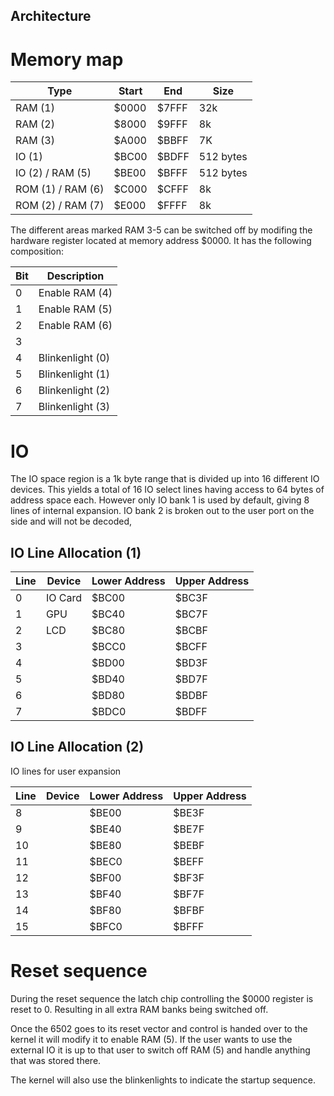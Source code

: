 Architecture
-------------

# Memory map

| Type              | Start | End   | Size      |
| ----------------- | ----- | ----- | --------- |
| RAM (1)           | $0000 | $7FFF | 32k       |
| RAM (2)           | $8000 | $9FFF | 8k        |
| RAM (3)           | $A000 | $BBFF | 7K        |
| IO (1)            | $BC00 | $BDFF | 512 bytes |
| IO (2) / RAM (5)  | $BE00 | $BFFF | 512 bytes |
| ROM (1) / RAM (6) | $C000 | $CFFF | 8k        |
| ROM (2) / RAM (7) | $E000 | $FFFF | 8k        |

The different areas marked RAM 3-5 can be switched off by modifing the hardware register located at memory address $0000. It has the following composition:

| Bit | Description      |
| --- | ---------------- |
| 0   | Enable RAM (4)   |
| 1   | Enable RAM (5)   |
| 2   | Enable RAM (6)   |
| 3   |                  |
| 4   | Blinkenlight (0) |
| 5   | Blinkenlight (1) |
| 6   | Blinkenlight (2) |
| 7   | Blinkenlight (3) |

# IO

The IO space region is a 1k byte range that is divided up into 16 different IO devices. This yields a total of 16 IO select lines having access to 64 bytes of address space each. However only IO bank 1 is used by default, giving 8 lines of internal expansion. IO bank 2 is broken out to the user port on the side and will not be decoded,

## IO Line Allocation (1)


| Line | Device  | Lower Address | Upper Address |
| ---- | ------- | ------------- | ------------- |
| 0    | IO Card | $BC00         | $BC3F         |
| 1    | GPU     | $BC40         | $BC7F         |
| 2    | LCD     | $BC80         | $BCBF         |
| 3    |         | $BCC0         | $BCFF         |
| 4    |         | $BD00         | $BD3F         |
| 5    |         | $BD40         | $BD7F         |
| 6    |         | $BD80         | $BDBF         |
| 7    |         | $BDC0         | $BDFF         |

## IO Line Allocation (2)

IO lines for user expansion

| Line | Device | Lower Address | Upper Address |
| ---- | ------ | ------------- | ------------- |
| 8    |        | $BE00         | $BE3F         |
| 9    |        | $BE40         | $BE7F         |
| 10   |        | $BE80         | $BEBF         |
| 11   |        | $BEC0         | $BEFF         |
| 12   |        | $BF00         | $BF3F         |
| 13   |        | $BF40         | $BF7F         |
| 14   |        | $BF80         | $BFBF         |
| 15   |        | $BFC0         | $BFFF         |

# Reset sequence

During the reset sequence the latch chip controlling the $0000 register is reset to 0. Resulting in all extra RAM banks being switched off. 

Once the 6502 goes to its reset vector and control is handed over to the kernel it will modify it to enable RAM (5). If the user wants to use the external IO it is up to that user to switch off RAM (5) and handle anything that was stored there.

The kernel will also use the blinkenlights to indicate the startup sequence. 
